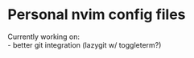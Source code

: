 # Personal nvim config files
Currently working on:  
    - better git integration (lazygit w/ toggleterm?)
